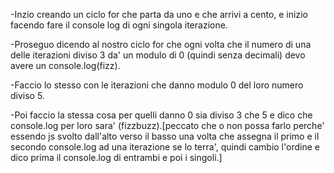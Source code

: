 -Inzio creando un ciclo for che parta da uno e che arrivi a cento, e inizio facendo fare il console log di ogni singola iterazione.

-Proseguo dicendo al nostro ciclo for che ogni volta che il numero di una delle iterazioni diviso 3 da' un modulo di 0 (quindi senza decimali) devo avere un console.log(fizz).

-Faccio lo stesso con le iterazioni che danno modulo 0 del loro numero diviso 5.

-Poi faccio la stessa cosa per quelli danno 0 sia diviso 3 che 5 e dico che console.log per loro sara' (fizzbuzz).[peccato che o non possa farlo perche' essendo js svolto dall'alto verso il basso una volta che assegna il primo e il secondo console.log ad una iterazione se lo terra', quindi cambio l'ordine e dico prima il console.log di entrambi e poi i singoli.]

